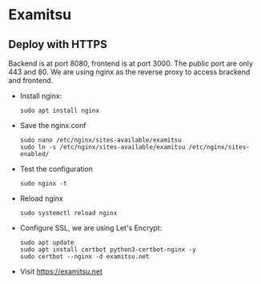 # Examitsu

## Deploy with HTTPS
Backend is at port 8080, frontend is at port 3000. The public port are only 443 and 80. We are using nginx as the reverse proxy to access brackend and frontend.

- Install nginx:
    ```
    sudo apt install nginx
    ```

- Save the nginx.conf
    ```
    sudo nano /etc/nginx/sites-available/examitsu
    sudo ln -s /etc/nginx/sites-available/examitsu /etc/nginx/sites-enabled/
    ```
- Test the configuration
    ```
    sudo nginx -t
    ```
- Reload nginx
    ```
    sudo systemctl reload nginx
    ```
- Configure SSL, we are using Let's Encrypt:
    ```
    sudo apt update
    sudo apt install certbot python3-certbot-nginx -y
    sudo certbot --nginx -d examitsu.net
    ```
- Visit https://examitsu.net
